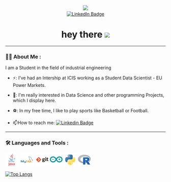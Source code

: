 
<div id ="header" align = "center">
  <img src ="https://media.giphy.com/media/mQ2tRDCtU3o7C/giphy.gif" width ="480"/>
<div id="badges">
  <a href="https://www.linkedin.com/in/kai-reffert-ba880821b/">
  <img src="https://img.shields.io/badge/LinkedIn-blue?style=for-the-badge&logo=linkedin&logoColor=white" alt="LinkedIn Badge">
  </a>
</div>
  <h1>
    hey there
    <img src="https://media.giphy.com/media/hvRJCLFzcasrR4ia7z/giphy.gif" width="30"/>
  </h1>
</div> 

---

### :man_technologist: About Me :

  I am a Student in the field of industrial engineering
  - ⚡: I’ve had an Intership at ICIS working as a Student Data Scientist - EU Power Markets.

- 🔌: I'm really interested in Data Science and other programming Projects, which I display here.

- ⚽: In my free time, I like to play sports like Basketball or Football.

- :mailbox:How to reach me: [![Linkedin Badge](https://img.shields.io/badge/-Kai-blue?style=flat&logo=Linkedin&logoColor=white)](https://www.linkedin.com/in/kai-reffert-ba880821b/)
---

### :hammer_and_wrench: Languages and Tools :
<div>
  <img src="https://github.com/devicons/devicon/blob/master/icons/java/java-original-wordmark.svg" title="Java" alt="Java" width="40" height="40"/>&nbsp;
  <img src="https://github.com/devicons/devicon/blob/master/icons/mysql/mysql-original-wordmark.svg" title="MySQL"  alt="MySQL" width="40" height="40"/>&nbsp;
  <img src="https://github.com/devicons/devicon/blob/master/icons/git/git-original-wordmark.svg" title="Git" **alt="Git" width="40" height="40"/>
  <img src="https://github.com/devicons/devicon/blob/master/icons/arduino/arduino-original.svg" title ="Arduino" **alt="Arduino" width="40" height="40"/>
  <img src="https://github.com/devicons/devicon/blob/master/icons/python/python-original.svg"title ="Python" **alt="Python" width="40" height="40"/>
  <img src="https://github.com/devicons/devicon/blob/master/icons/r/r-original.svg"title ="R" **alt="R" width="40" height="40"/>
</div>

[![Top Langs](https://github-readme-stats.vercel.app/api/top-langs/?username=Kai-Ref)](https://github.com/anuraghazra/github-readme-stats)
